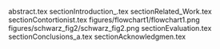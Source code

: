 abstract.tex
sectionIntroduction_.tex
sectionRelated_Work.tex
sectionContortionist.tex
figures/flowchart1/flowchart1.png
figures/schwarz_fig2/schwarz_fig2.png
sectionEvaluation.tex
sectionConclusions_a.tex
sectionAcknowledgmen.tex
